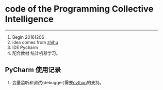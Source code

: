 # code of the Programming Collective Intelligence

---


1. Begin 20161206
2. idea comes from [zhihu](https://www.zhihu.com/question/28530832)
3. IDE Pycharm
4. 配合教材 统计机器学习。

## PyCharm 使用记录

1. 变量监听和调试(debugger)需要[cython](http://cython.org/)的支持。

